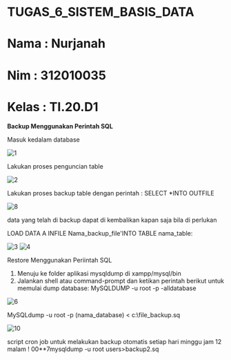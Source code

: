 # TUGAS_6_SISTEM_BASIS_DATA

# Nama  : Nurjanah
# Nim   : 312010035
# Kelas : TI.20.D1

**Backup Menggunakan Perintah SQL**

Masuk kedalam database


![1](https://user-images.githubusercontent.com/101665497/172038150-df17e6af-3017-448c-aca9-f664c9c5c16b.png)




Lakukan proses penguncian table

![2](https://user-images.githubusercontent.com/101665497/172037759-f4a96302-17c8-44d7-a254-0f6b1d1ba761.png)

Lakukan proses backup table dengan perintah : SELECT *INTO OUTFILE

![8](https://user-images.githubusercontent.com/101665497/172037836-7e29c36f-8e8a-418f-8733-0d81518a1739.png)

data yang telah di backup dapat di kembalikan kapan saja bila di perlukan

LOAD DATA A INFILE Nama_backup_file'INTO TABLE nama_table:

![3](https://user-images.githubusercontent.com/101665497/172037875-60fc8c31-282c-4ad6-8961-dbac0740f14e.png)
![4](https://user-images.githubusercontent.com/101665497/172037895-e2988267-98fe-40a1-8b8c-85c744a3836d.png)

Restore Menggunakan Periintah SQL
1. Menuju ke folder aplikasi mysqldump di xampp/mysql/bin
2. Jalankan shell atau command-prompt dan ketikan perintah berikut untuk memulai dump database: MySQLDUMP -u root -p -alldatabase

![6](https://user-images.githubusercontent.com/101665497/172037958-dc436b62-8a43-431c-815e-70ab44da5880.png)

MySQLdump -u root -p (nama_database) < c:\file_backup.sq

![10](https://user-images.githubusercontent.com/101665497/172038049-8742c71b-b883-4986-98c8-165a6440d8eb.png)

script cron job untuk melakukan backup otomatis setiap hari minggu jam 12 malam !
00**7mysqldump -u root users>backup2.sq

